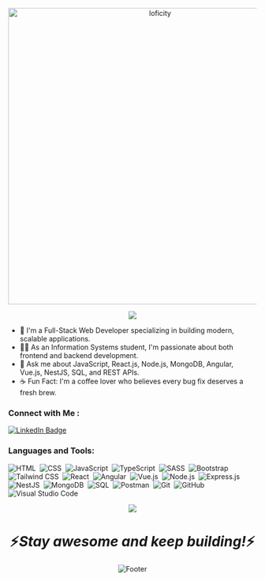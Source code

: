 <p align="center">
<img alt="loficity" width="600px" src="https://github.com/HyunCafe/HyunCafe/raw/main/assests/loficity.gif">
</p>

<!-- -------------------------------------------- -->

<!-- Typing SVG by DenverCoder1 - https://github.com/DenverCoder1/readme-typing-svg -->
<p align="center">
  <a href="https://github.com/DenverCoder1/readme-typing-svg">
    <img src="https://readme-typing-svg.herokuapp.com/?lines=Full-Stack%20Web%20Developer;Good%20at%20MERN%20%7C%20MEAN%20Stack;Crafting%20Modern%20Web%20Apps;Passionate%20about%20Learning%20and%20Building!&font=Fira%20Code&center=true&width=550&height=45&color=f75c7e&vCenter=true&size=22">
  </a>
</p>


<!-- -------------------------------------------- -->

- 🏢 I'm a Full-Stack Web Developer specializing in building modern, scalable applications.  
- 👨‍💻 As an Information Systems student, I'm passionate about both frontend and backend development.  
- 💬 Ask me about JavaScript, React.js, Node.js, MongoDB, Angular, Vue.js, NestJS, SQL, and REST APIs.  
- ☕ Fun Fact: I'm a coffee lover who believes every bug fix deserves a fresh brew.  

<!-- -------------------------------------------- -->

### Connect with Me :

<div id="badges">
  <a href="https://www.linkedin.com/in/omar-waled/" target="_blank">
    <img src="https://img.shields.io/badge/LinkedIn-blue?style=for-the-badge&logo=linkedin&logoColor=white" alt="LinkedIn Badge"/>
  </a>
</div>

<!-- -------------------------------------------- -->

### Languages and Tools:

![HTML](https://img.shields.io/badge/-HTML-05122A?style=flat&logo=html5)&nbsp;
![CSS](https://img.shields.io/badge/-CSS-05122A?style=flat&logo=css3)&nbsp;
![JavaScript](https://img.shields.io/badge/-JavaScript-05122A?style=flat&logo=javascript)&nbsp;
![TypeScript](https://img.shields.io/badge/-TypeScript-05122A?style=flat&logo=typescript)&nbsp;
![SASS](https://img.shields.io/badge/-SASS-05122A?style=flat&logo=sass)&nbsp;
![Bootstrap](https://img.shields.io/badge/-Bootstrap-05122A?style=flat&logo=bootstrap)&nbsp;
![Tailwind CSS](https://img.shields.io/badge/-TailwindCSS-05122A?style=flat&logo=tailwind-css)&nbsp;
![React](https://img.shields.io/badge/-React-05122A?style=flat&logo=react)&nbsp;
![Angular](https://img.shields.io/badge/-Angular-05122A?style=flat&logo=angular)&nbsp;
![Vue.js](https://img.shields.io/badge/-Vue.js-05122A?style=flat&logo=vue.js)&nbsp;
![Node.js](https://img.shields.io/badge/-Node.js-05122A?style=flat&logo=node.js)&nbsp;
![Express.js](https://img.shields.io/badge/-Express.js-05122A?style=flat&logo=express)&nbsp;
![NestJS](https://img.shields.io/badge/-NestJS-05122A?style=flat&logo=nestjs)&nbsp;
![MongoDB](https://img.shields.io/badge/-MongoDB-05122A?style=flat&logo=mongodb)&nbsp;
![SQL](https://img.shields.io/badge/-SQL-05122A?style=flat&logo=mysql)&nbsp;
![Postman](https://img.shields.io/badge/-Postman-05122A?style=flat&logo=postman)&nbsp;
![Git](https://img.shields.io/badge/-Git-05122A?style=flat&logo=git)&nbsp;
![GitHub](https://img.shields.io/badge/-GitHub-05122A?style=flat&logo=github)&nbsp;
![Visual Studio Code](https://img.shields.io/badge/-VS%20Code-05122A?style=flat&logo=visual-studio-code)&nbsp;

<!-- -------------------------------------------- -->

<p align="center">
   <img src="https://media.giphy.com/media/f9XgHHnPnDjOF1hWpl/giphy.gif" />
</p>

<!-- -------------------------------------------- -->

<h1 align='center'>⚡️<i>Stay awesome and keep building!</i>⚡️</h1>

<p align="center">
    <img src="https://raw.githubusercontent.com/mayhemantt/mayhemantt/Update/svg/Bottom.svg" alt="Footer" />
</p>
